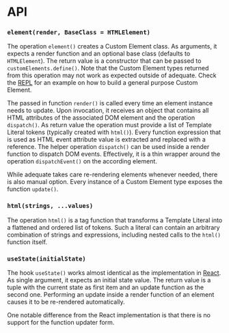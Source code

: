# API

### `element(render, BaseClass = HTMLElement)`

The operation `element()` creates a Custom Element class. As arguments, it expects a render function and an optional base class (defaults to `HTMLElement`). The return value is a constructor that can be passed to `customElements.define()`. Note that the Custom Element types returned from this operation may not work as expected outside of adequate. Check the [REPL](https://adequatejs.org/repl.html) for an example on how to build a general purpose Custom Element.

The passed in function `render()` is called every time an element instance needs to update. Upon invocation, it receives an object that contains all HTML attributes of the associated DOM element and the operation `dispatch()`. As return value the operation must provide a list of Template Literal tokens (typically created with `html()`). Every function expression that is used as HTML event attribute value is extracted and replaced with a reference. The helper operation `dispatch()` can be used inside a render function to dispatch DOM events. Effectively, it is a thin wrapper around the operation `dispatchEvent()` on the according element.

While adequate takes care re-rendering elements whenever needed, there is also manual option. Every instance of a Custom Element type exposes the function `update()`.

### `html(strings, ...values)`

The operation `html()` is a tag function that transforms a Template Literal into a flattened and ordered list of tokens. Such a literal can contain an arbitrary combination of strings and expressions, including nested calls to the `html()` function itself. 

### `useState(initialState)`

The hook `useState()` works almost identical as the implementation in [React](https://reactjs.org/docs/hooks-reference.html#usestate). As single argument, it expects an initial state value. The return value is a tuple with the current state as first item and an update function as the second one. Performing an update inside a render function of an element causes it to be re-rendered automatically. 

One notable difference from the React implementation is that there is no support for the function updater form.